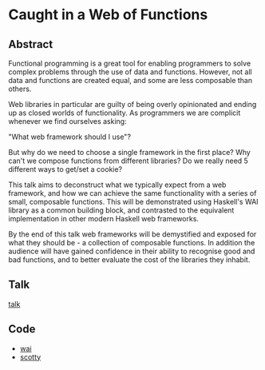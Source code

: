 Caught in a Web of Functions
============================

## Abstract

Functional programming is a great tool for enabling programmers to
solve complex problems through the use of data and functions.
However, not all data and functions are created equal, and some are less
composable than others.

Web libraries in particular are guilty of being overly opinionated and
ending up as closed worlds of functionality. As programmers
we are complicit whenever we find ourselves asking:

"What web framework should I use"?

But why do we need to choose a single framework in the first place?
Why can't we compose functions from different libraries?
Do we really need 5 different ways to get/set a cookie?

This talk aims to deconstruct what we typically expect from a web
framework, and how we can achieve the same functionality with a series of
small, composable functions. This will be demonstrated using Haskell's WAI
library as a common building block, and contrasted to the
equivalent implementation in other modern Haskell web frameworks.

By the end of this talk web frameworks will be demystified and exposed for
what they should be - a collection of composable functions.
In addition the audience will have gained confidence in their
ability to recognise good and bad functions, and to better
evaluate the cost of the libraries they inhabit.


## Talk

[talk](talk.md)


## Code

- [wai](charlotte-wai/)
- [scotty](charlotte-scotty/)
